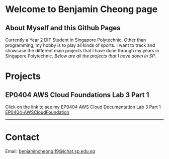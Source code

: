 # Welcome to Benjamin Cheong page

## About Myself and this Github Pages
Currently a Year 2 DIT Student in Singapore Polytechnic. Other than programming, my hobby is to play all kinds of sports. I want to track and showcase the different main projects that I have done through my years in Singapore Polytechnic. *Below are all the projects that I have down in SP*.


# Projects
## EP0404 AWS Cloud Foundations Lab 3 Part 1

Click on the link to see my EP0404 AWS Cloud Documentation Lab 3 Part 1
[EP0404-AWSCloudFoundation](EP0404-AWSCloudFoundations/EP0404-AWSCloudFoundations.md)

---
# Contact 
Email: benjamincheong.19@ichat.sp.edu.sg
